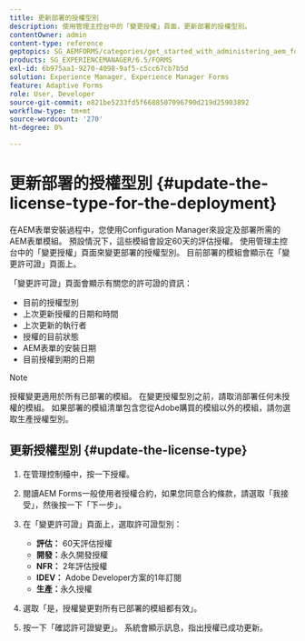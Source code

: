 ```yaml
---
title: 更新部署的授權型別
description: 使用管理主控台中的「變更授權」頁面，更新部署的授權型別。
contentOwner: admin
content-type: reference
geptopics: SG_AEMFORMS/categories/get_started_with_administering_aem_forms_on_jee
products: SG_EXPERIENCEMANAGER/6.5/FORMS
exl-id: 6b975aa1-9270-4098-9af5-c5cc67cb7b5d
solution: Experience Manager, Experience Manager Forms
feature: Adaptive Forms
role: User, Developer
source-git-commit: e821be5233fd5f6688507096790d219d25903892
workflow-type: tm+mt
source-wordcount: '270'
ht-degree: 0%

---
```


# 更新部署的授權型別 {#update-the-license-type-for-the-deployment}

在AEM表單安裝過程中，您使用Configuration Manager來設定及部署所需的AEM表單模組。 預設情況下，這些模組會設定60天的評估授權。 使用管理主控台中的「變更授權」頁面來變更部署的授權型別。 目前部署的模組會顯示在「變更許可證」頁面上。

「變更許可證」頁面會顯示有關您的許可證的資訊：

* 目前的授權型別
* 上次更新授權的日期和時間
* 上次更新的執行者
* 授權的目前狀態
* AEM表單的安裝日期
* 目前授權到期的日期

>[!NOTE]
>
>授權變更適用於所有已部署的模組。 在變更授權型別之前，請取消部署任何未授權的模組。 如果部署的模組清單包含您從Adobe購買的模組以外的模組，請勿選取生產授權型別。

## 更新授權型別 {#update-the-license-type}

1. 在管理控制檯中，按一下授權。
1. 閱讀AEM Forms一般使用者授權合約，如果您同意合約條款，請選取「我接受」，然後按一下「下一步」。
1. 在「變更許可證」頁面上，選取許可證型別：

   * **評估：** 60天評估授權
   * **開發：**&#x200B;永久開發授權
   * **NFR：** 2年評估授權
   * **IDEV：** Adobe Developer方案的1年訂閱
   * **生產：**&#x200B;永久授權

1. 選取「是，授權變更對所有已部署的模組都有效」。
1. 按一下「確認許可證變更」。 系統會顯示訊息，指出授權已成功更新。
